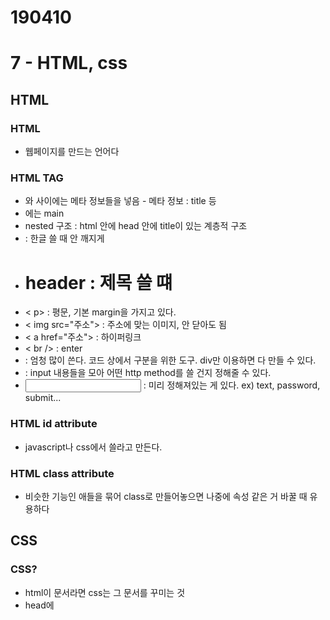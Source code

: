 # 190410
# 7 - HTML, css

## HTML
### HTML
- 웹페이지를 만드는 언어다
### HTML TAG
- <head>와 </head> 사이에는 메타 정보들을 넣음
  - 메타 정보 : title 등
- <body></body>에는 main
- nested 구조 : html 안에 head 안에 title이 있는 계층적 구조
- <meta charset="UTF-8"> : 한글 쓸 때 안 깨지게
- <h1> header : 제목 쓸 떄
- < p> : 평문, 기본 margin을 가지고 있다.
- < img src="주소"> : 주소에 맞는 이미지, 안 닫아도 됨
- < a href="주소"> : 하이퍼링크
- < br /> : enter
- <div> : 엄청 많이 쓴다. 코드 상에서 구분을 위한 도구. div만 이용하면 다 만들 수 있다.
- <from action="서버주소" type="post"> : input 내용들을 모아 어떤 http method를 쓸 건지 정해줄 수 있다.
- <input type="     "> : 미리 정해져있는 게 있다. ex) text, password, submit...
### HTML id attribute
- javascript나 css에서 쓸라고 만든다.
### HTML class attribute
- 비슷한 기능인 애들을 묶어 class로 만들어놓으면 나중에 속성 같은 거 바꿀 때 유용하다

## CSS
### CSS?
- html이 문서라면 css는 그 문서를 꾸미는 것
- head에 <style>로 넣는다
- #은 id, .은 class에 접근
- 만약 충돌하면 (p에서는 12pt 줬는데, class description에서 11pt 줬을 때) : 나중에 쓴 게 기준
